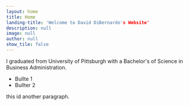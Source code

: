 ```yaml
---
layout: home
title: Home
landing-title: 'Welcome to David DiBernardo's Website'
description: null
image: null
author: null
show_tile: false
---
```


I graduated from University of Pittsburgh with a Bachelor's of Science in Business Administration.

- Bullte 1
- Bullter 2

this id another paragraph.

